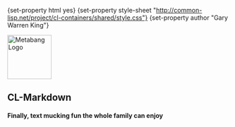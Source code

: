 {set-property html yes}
{set-property style-sheet "http://common-lisp.net/project/cl-containers/shared/style.css"}
{set-property author "Gary Warren King"}

  [darcs]: http://www.darcs.net/
  [asdf-install]: http://common-lisp.net/project/asdf-install
  [tarball]: http://common-lisp.net/project/cl-markdown/cl-markdown_latest.tar.gz
  [cl-markdown-changelog]: changelog.html
  [cl-markdown-reference-guide]: reference-guide.html
  [gwking]: http://www.metabang.com/
  [cl-markdown-cliki]: http://www.cliki.net/cl-markdown
  [user-guide]: user-guide.html
  [metabang-software]: http://www.metabang.com/open-source-software.html
  [cl-markdown-mailing-list]: http://common-lisp.net/cgi-bin/mailman/listinfo/cl-markdown-devel
  [cl-markdown-email]: mailto:cl-markdown-devel@common-lisp.net
  [unCLog]: http://unclog.metabang.com/
  [logger]: http://logging.apache.org/log4j/docs/api/org/apache/log4j/Logger.html
  [appender]: http://logging.apache.org/log4j/docs/api/org/apache/log4j/Appender.html
  [mit-license]: http://www.opensource.org/licenses/mit-license.php
  [Overview]: overview.html
  [FAQ]: faq.html
  [del.icio.us]: http://del.icio.us/
  [mailto-cl-markdown]: mailto:cl-markdown-devel@common-lisp.net
  [Arnesi]: http://common-lisp.net/project/bese/arnesi.html

 [df]: http://daringfireball.com/
 [markdown]: http://daringfireball.com/markdown/
  
<div class="header">
	<span class="logo"><a href="http://www.metabang.com/" title="metabang.com"><img src="http://common-lisp.net/project/cl-containers/shared/metabang-2.png" title="metabang.com" width="100" alt="Metabang Logo" /></a></span>

## CL-Markdown

#### Finally, text mucking fun the whole family can enjoy

</div>
